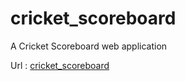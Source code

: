 # cricket_scoreboard

A Cricket Scoreboard web application

Url : [cricket_scoreboard](https://acexra.github.io/cricket_scoreboard/#/matches)
